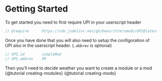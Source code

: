# Getting Started
To get started you need to first require UPI in your userscript header
```js
// @require      https://cdn.jsdelivr.net/gh/boxcrittersmods/UPI@latest/dist/UPI.min.js
```

Once you have done that you will also need to setup the configoration of UPI also in the userscript header. (`.abbrev` is optional)
```js
// UPI.id        simpleMod
// UPI.abbrev    SM
```

Then you'll need to decide weather you want to create a module or a mod
{@tutorial creating-modules}
{@tutorial creating-mods}